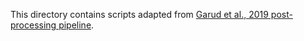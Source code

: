 This directory contains scripts adapted from [Garud et al., 2019 post-processing pipeline](https://github.com/benjaminhgood/microbiome_evolution).
